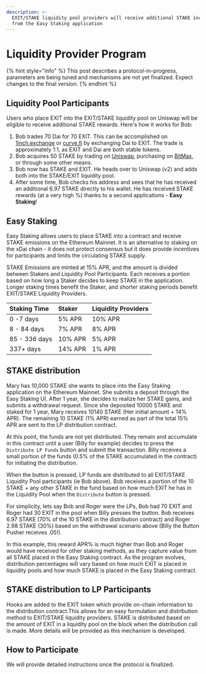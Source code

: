 ```yaml
---
description: >-
  EXIT/STAKE liquidity pool providers will receive additional STAKE incentives
  from the Easy Staking application
---
```


# Liquidity Provider Program

{% hint style="info" %}
This post describes a protocol-in-progress, parameters are being tuned and mechanisms are not yet finalized.  Expect changes to the final version.
{% endhint %}

## Liquidity Pool Participants

Users who place EXIT into the EXIT/STAKE liquidity pool on Uniswap will be eligible to receive additional STAKE rewards. Here's how it works for Bob:

1. Bob trades 70 Dai for 70 EXIT. This can be accomplished on [1inch.exchange](https://1inch.exchange/#/) or [curve.fi](https://www.curve.fi/) by exchanging Dai to EXIT.  The trade is approximately 1:1, as EXIT and Dai are both stable tokens. 
2. Bob acquires 50 STAKE by trading on [Uniswap](https://uniswap.exchange/swap), purchasing on [BitMax](https://bitmax.io/), or through some other means. 
3. Bob now has STAKE and EXIT.  He heads over to Uniswap \(v2\) and adds both into the STAKE/EXIT liquidity pool. 
4. After some time, Bob checks his address and sees that he has received an additional 6.97 STAKE directly to his wallet. He has received STAKE rewards \(at a very high %\) thanks to a second applications -  **Easy Staking**!

## Easy Staking

Easy Staking allows users to place STAKE into a contract and receive STAKE  emissions on the Ethereum Mainnet. It is an alternative to staking on the xDai chain - it does not protect consensus but it does provide incentives for participants and limits the circulating STAKE supply.

STAKE Emissions are minted at 15% APR, and the amount is divided between Stakers and Liquidity Pool Participants. Each receives a portion based on how long a Staker decides to keep STAKE in the application. Longer staking times benefit the Staker, and shorter staking periods benefit EXIT/STAKE Liquidity Providers. 

| Staking Time | Staker | Liquidity Providers |
| :--- | :--- | :--- |
| 0 -7 days | 5% APR | 10% APR |
| 8 - 84 days | 7% APR | 8% APR |
| 85 - 336 days | 10% APR | 5% APR |
| 337+ days | 14% APR | 1% APR |

## STAKE distribution

Mary has 10,000 STAKE she wants to place into the Easy Staking application on the Ethereum Mainnet. She submits a deposit through the Easy Staking UI. After 1 year, she decides to realize her STAKE gains, and submits a withdrawal request.  Since she deposited 10000 STAKE and staked for 1 year,  Mary receives 10140 STAKE \(Her initial amount + 14% APR\).  The remaining 10 STAKE \(1% APR\) earned as part of the total 15% APR are sent to the LP distribution contract.

At this point, the funds are not yet distributed. They remain and accumulate in this contract until a user \(Billy for example\) decides to press the `Distribute LP Funds` button and submit the transaction. Billy receives a small portion of the funds \(0.5% of the STAKE accumulated in the contract\) for initiating the distribution. 

When the button is pressed, LP funds are distributed to all EXIT/STAKE Liquidity Pool participants \(ie Bob above\). Bob receives a portion of the 10 STAKE + any other STAKE in the fund based on how much EXIT he has in the Liquidity Pool when the `Distribute` button is pressed. 

For simplicity, lets say Bob and Roger were the LPs, Bob had 70 EXIT and Roger had 30 EXIT in the pool when Billy presses the button. Bob receives 6.97 STAKE \(70% of the 10 STAKE in the distribution contract\) and Roger 2.98 STAKE \(30%\) based on the withdrawal scenario above \(Billy the Button Pusher receives .05!\). 

In this example, this reward APR% is much higher than Bob and Roger would have received for other staking methods, as they capture value from all STAKE placed in the Easy Staking contract. As the program evolves, distribution percentages will vary based on how much EXIT is placed in liquidity pools and how much STAKE is placed in the Easy Staking contract. 

## STAKE distribution to LP Participants

Hooks are added to the EXIT token which provide on-chain information to the distribution contract.This allows for an easy formulation and distribution method to EXIT/STAKE liquidity providers. STAKE is distributed based on the amount of EXIT in a liquidity pool on the block when the distribution call is made. More details will be provided as this mechanism is developed.

## How to Participate

We will provide detailed instructions once the protocol is finalized. 







